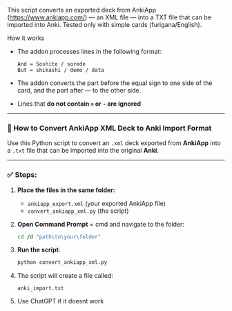 This script converts an exported deck from AnkiApp (https://www.ankiapp.com/) — an XML file — into a TXT file that can be imported into Anki.
Tested only with simple cards (furigana/English).

 How it works

* The addon processes lines in the following format:

  ```
  And = Soshite / sorede  
  But = shikashi / demo / data
  ```
* The addon converts the part before the equal sign to one side of the card, and the part after — to the other side.

* Lines that **do not contain `=` or `-` are ignored**


---

### 📄 How to Convert AnkiApp XML Deck to Anki Import Format

Use this Python script to convert an `.xml` deck exported from **AnkiApp** into a `.txt` file that can be imported into the original **Anki**.

---

### ✅ Steps:

1. **Place the files in the same folder:**

   * `ankiapp_export.xml` (your exported AnkiApp file)
   * `convert_ankiapp_xml.py` (the script)

2. **Open Command Prompt** = cmd and navigate to the folder:

   ```bash
   cd /d "path\to\your\folder"
   ```

3. **Run the script**:

   ```bash
   python convert_ankiapp_xml.py
   ```

4. The script will create a file called:

   ```
   anki_import.txt

5. Use ChatGPT if it doesnt work
 


